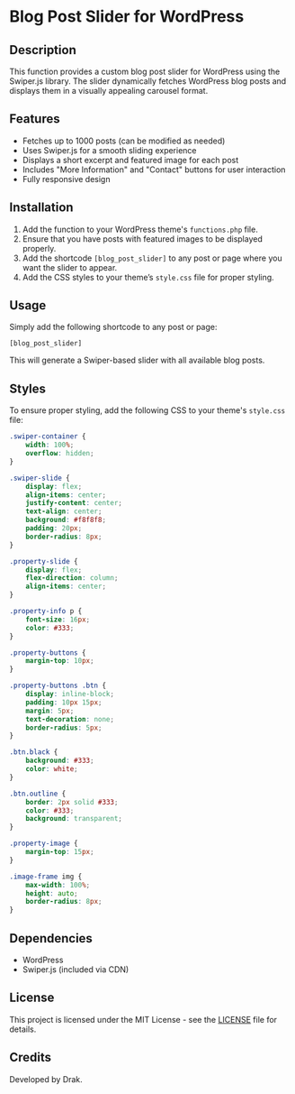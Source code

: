 # Blog Post Slider for WordPress

## Description
This function provides a custom blog post slider for WordPress using the Swiper.js library. The slider dynamically fetches WordPress blog posts and displays them in a visually appealing carousel format.

## Features
- Fetches up to 1000 posts (can be modified as needed)
- Uses Swiper.js for a smooth sliding experience
- Displays a short excerpt and featured image for each post
- Includes "More Information" and "Contact" buttons for user interaction
- Fully responsive design

## Installation
1. Add the function to your WordPress theme's `functions.php` file.
2. Ensure that you have posts with featured images to be displayed properly.
3. Add the shortcode `[blog_post_slider]` to any post or page where you want the slider to appear.
4. Add the CSS styles to your theme’s `style.css` file for proper styling.

## Usage
Simply add the following shortcode to any post or page:

```
[blog_post_slider]
```

This will generate a Swiper-based slider with all available blog posts.

## Styles
To ensure proper styling, add the following CSS to your theme's `style.css` file:

```css
.swiper-container {
    width: 100%;
    overflow: hidden;
}

.swiper-slide {
    display: flex;
    align-items: center;
    justify-content: center;
    text-align: center;
    background: #f8f8f8;
    padding: 20px;
    border-radius: 8px;
}

.property-slide {
    display: flex;
    flex-direction: column;
    align-items: center;
}

.property-info p {
    font-size: 16px;
    color: #333;
}

.property-buttons {
    margin-top: 10px;
}

.property-buttons .btn {
    display: inline-block;
    padding: 10px 15px;
    margin: 5px;
    text-decoration: none;
    border-radius: 5px;
}

.btn.black {
    background: #333;
    color: white;
}

.btn.outline {
    border: 2px solid #333;
    color: #333;
    background: transparent;
}

.property-image {
    margin-top: 15px;
}

.image-frame img {
    max-width: 100%;
    height: auto;
    border-radius: 8px;
}
```

## Dependencies
- WordPress
- Swiper.js (included via CDN)

## License
This project is licensed under the MIT License - see the [LICENSE](LICENSE) file for details.

## Credits
Developed by Drak.

